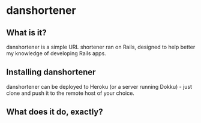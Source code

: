 # danshortener

## What is it? 
danshortener is a simple URL shortener ran on Rails, designed to help better my knowledge of developing Rails apps.

## Installing danshortener
danshortener can be deployed to Heroku (or a server running Dokku) - just clone and push it to the remote host of your choice.

## What does it do, exactly?

